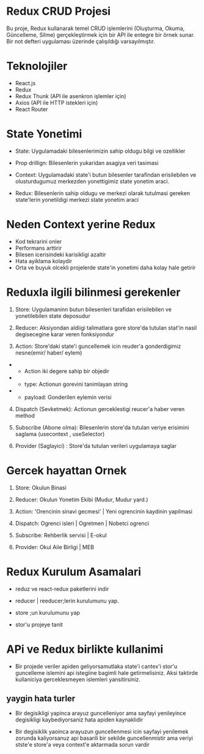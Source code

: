 

# Redux CRUD Projesi
Bu proje, Redux kullanarak temel CRUD işlemlerini (Oluşturma, Okuma, Güncelleme, Silme) gerçekleştirmek için bir API ile entegre bir örnek sunar. Bir not defteri uygulaması üzerinde çalışıldığı varsayılmıştır.

# Teknolojiler
- React.js
- Redux
- Redux Thunk (API ile asenkron işlemler için)
- Axios (API ile HTTP istekleri için)
- React Router

# State Yonetimi

- State: Uygulamadaki bilesenlerimizin sahip oldugu bilgi ve ozellikler

- Prop drillign: Bilesenlerin yukaridan asagiya veri tasimasi

- Context: Uygulamadaki state'i butun bilesenler tarafindan erisilebilen ve olusturdugumuz merkezden yonettigimiz state yonetim araci.

- Redux: Bilesenlerin sahip oldugu ve merkezi olarak tutulmasi gereken state'lerin yonetildigi merkezi state yonetim araci

# Neden Context yerine Redux

- Kod tekrarini onler
- Performans arttirir
- Bilesen icerisindeki karisikligi azaltir
- Hata ayiklama kolaydir
- Orta ve buyuk olcekli projelerde state'in yonetimi daha kolay hale getirir

# Reduxla ilgili bilinmesi gerekenler

1. Store: Uygulamaninn butun bilesenleri tarafidan erisilebilen ve yonetilebilen state deposudur

2. Reducer: Aksiyondan aldiigi talimatlara gore store'da tutulan stat'in nasil degisecegine karar veren fonksiyondur

3. Action: Store'daki state'i guncellemek icin reuder'a gonderdigimiz nesne(emir/ haber/ eylem)

- - Action iki degere sahip bir objedir
- - type: Actionun gorevini tanimlayan string
- - payload: Gonderilen eylemin verisi

4. Dispatch (Sevketmek): Actionun gerceklestigi reucer'a haber veren method

5. Subscribe (Abone olma): Bilesenlerin store'da tutulan veriye erisimini saglama (usecontext , useSelector)

6. Provider (Saglayici) : Store'da tutulan verileri uygulamaya saglar

# Gercek hayattan Ornek

1. Store: Okulun Binasi

2. Reducer: Okulun Yonetim Ekibi (Mudur, Mudur yard.)

3. Action: 'Orencinin sinavi gecmesi' | Yeni ogrencinin kaydinin yapilmasi

4. Dispatch: Ogrenci isleri | Ogretmen | Nobetci ogrenci

5. Subscribe: Rehberlik servisi | E-okul

6. Provider: Okul Aile Birligi | MEB

# Redux Kurulum Asamalari

- reduz ve react-redux paketlerini indir

- reducer | reeducer;lerin kurulumunu yap.

- store ;un kurulumunu yap

- stor'u projeye tanit

# APi ve Redux birlikte kullanimi

- Bir projede veriler apiden geliyorsamutlaka state'i cantex'i stor'u guncelleme islemini api istegiine bagimli hale getirmelisiniz. Aksi taktirde kullaniciya gerceklesmeyen islemleri yansitirsiniz.

## yaygin hata turler

- Bir degisikligi yapinca arayuz guncelleniyor ama sayfayi
  yenileyince degisikligi kaybediyorsaniz hata apiden kaynaklidir

- Bir degisiklik yaoinca arayuzun guncellenmesi icin sayfayi yenilemek zorunda kaliyorsanuz api basarili bir sekilde guncellenmistir
  ama veriyi stste'e store'a veya context'e aktarmada sorun vardir
